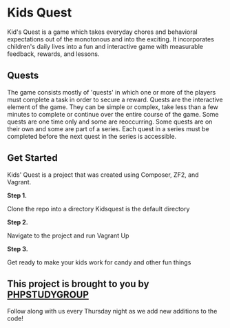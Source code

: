 Kids Quest
==========
Kid's Quest is a game which takes everyday chores and behavioral expectations out of the monotonous and into the exciting. It incorporates children's daily lives into a fun and interactive game with measurable feedback, rewards, and lessons.

Quests
------
The game consists mostly of 'quests' in which one or more of the players must complete a task in order to secure a reward. Quests are the interactive element of the game. They can be simple or complex, take less than a few minutes to complete or continue over the entire course of the game. Some quests are one time only and some are reoccurring. Some quests are on their own and some are part of a series. Each quest in a series must be completed before the next quest in the series is accessible.

## Get Started

Kids' Quest is a project that was created using Composer, ZF2, and Vagrant.

**Step 1.**

Clone the repo into a directory Kidsquest is the default directory

**Step 2.** 

Navigate to the project and run Vagrant Up

**Step 3.**

Get ready to make your kids work for candy and other fun things

## This project is brought to you by [PHPSTUDYGROUP](http://www.phpstudygroup.com)

Follow along with us every Thursday night as we add new additions to the code!

